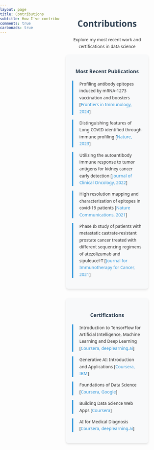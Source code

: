 ```yaml
---
layout: page
title: Contributions
subtitle: How I've contributed to data science 
comments: true
carbonads: true
---
```


<style>
body {
    font-family: 'Segoe UI', Tahoma, Geneva, Verdana, sans-serif;
    line-height: 1.6;
    color: #333;
    margin: 0;
    padding: 0;
    display: flex;
    justify-content: center;
    min-height: 100vh;
}

.container {
    max-width: 800px;
    width: 100%;
    padding: 20px;
    box-sizing: border-box;
}

h1, h2, h3 {
    color: #2c3e50;
    text-align: center;
}

.section {
    background-color: #f8f9fa;
    border-radius: 8px;
    padding: 20px;
    margin-bottom: 30px;
    box-shadow: 0 4px 6px rgba(0, 0, 0, 0.1);
}

.publication, .certification {
    margin-bottom: 15px;
    padding-left: 20px;
    border-left: 4px solid #3498db;
}

a {
    color: #3498db;
    text-decoration: none;
    transition: color 0.3s ease;
}

a:hover {
    color: #2980b9;
}

.responsive-image {
    max-width: 100%;
    height: auto;
    display: block;
    margin-left: auto;
    margin-right: auto;
    border-radius: 8px;
    box-shadow: 0 4px 6px rgba(0, 0, 0, 0.1);
}
</style>

<div class="container">
    <h1>Contributions</h1>
    <p style="text-align: center;">Explore my most recent work and certifications in data science</p>
    <!-- <div class="section">
        <h2>Recent Publications and Certifications</h2>
        <p>Explore my most recent work and certifications in data science.</p>
    </div> -->

<div class="section">
    <h3>Most Recent Publications</h3>
    <div class="publication">
        <p>Profiling antibody epitopes induced by mRNA-1273 vaccination and boosters [<a href="https://www.frontiersin.org/journals/immunology/articles/10.3389/fimmu.2024.1285278/full">Frontiers in Immunology, 2024</a>]</p>
    </div>
    <div class="publication">
        <p>Distinguishing features of Long COVID identified through immune profiling [<a href="https://www.nature.com/articles/s41586-023-06651-y">Nature, 2023</a>]</p>
    </div>
    <div class="publication">
        <p>Utilizing the autoantibody immune response to tumor antigens for kidney cancer early detection [<a href="https://ascopubs.org/doi/abs/10.1200/JCO.2022.40.6_suppl.369">Journal of Clinical Oncology, 2022</a>]</p>
    </div>
    <div class="publication">
        <p>High resolution mapping and characterization of epitopes in covid-19 patients [<a href="https://www.nature.com/articles/s42003-021-02835-2.epdf?sharing_token=rajlat2hmp0IhtuPpDDuy9RgN0jAjWel9jnR3ZoTv0P2_ElLLUD6Dnf03M7AB8TzIVWdLvAyYnIpS7D8f8lKlNjejSnNXPXSGJzmtDyW-I54HJ2SIyLTGUJPaAANAn6T0D6GfuREWZSqhrYDH-xgIOPjNdyOQ0uPOKAEAFe1OAg%3D">Nature Communications, 2021</a>]</p>
    </div>
    <div class="publication">
        <p>Phase Ib study of patients with metastatic castrate-resistant prostate cancer treated with different sequencing regimens of atezolizumab and sipuleucel-T [<a href="https://jitc.bmj.com/content/9/8/e002931">Journal for Immunotherapy for Cancer, 2021</a>]</p>
    </div>
</div>

<div class="section">
    <h3>Certifications</h3>
    <div class="certification">
        <p>Introduction to TensorFlow for Artificial Intelligence, Machine Learning and Deep Learning [<a href="https://coursera.org/share/d6d78d704133cc8a37725be520787256">Coursera, deeplearning.ai</a>]</p>
    </div>
    <div class="certification">
        <p>Generative AI: Introduction and Applications [<a href="https://coursera.org/share/46299a8368fa4a1114de9cc7ce89d412">Coursera, IBM</a>]</p>
    </div>
    <div class="certification">
        <p>Foundations of Data Science [<a href="https://coursera.org/share/9f37553e8023098ed84a36bce6461f58">Coursera, Google</a>]</p>
    </div>
    <div class="certification">
        <p>Building Data Science Web Apps [<a href="https://coursera.org/share/e38cbb7230a8e912092a3d345773bff9">Coursera</a>]</p>
    </div>
    <div class="certification">
        <p>AI for Medical Diagnosis [<a href="https://coursera.org/share/c4f8673987b62b29ec79c3d907987bd2">Coursera, deeplearning.ai</a>]</p>
    </div>
</div>
